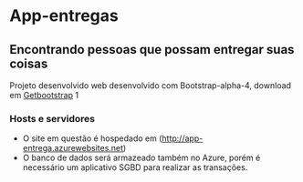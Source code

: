 # App-entregas
## Encontrando pessoas que possam entregar suas coisas

Projeto desenvolvido web desenvolvido com Bootstrap-alpha-4, download em [Getbootstrap](https://v4-alpha.getbootstrap.com/getting-started/download/)
1
### Hosts e servidores
- O site em questão é hospedado em (http://app-entrega.azurewebsites.net)
- O banco de dados será armazeado também no Azure, porém é necessário um aplicativo SGBD para realizar as transações.
  